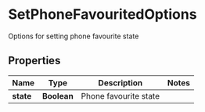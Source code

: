 

# SetPhoneFavouritedOptions

Options for setting phone favourite state

## Properties

| Name | Type | Description | Notes |
|------------ | ------------- | ------------- | -------------|
|**state** | **Boolean** | Phone favourite state |  |



